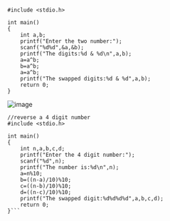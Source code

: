 ```//reverse number by not using arithmetic or third variable

#include <stdio.h>

int main()
{
    int a,b;
    printf("Enter the two number:");
    scanf("%d%d",&a,&b);
    printf("The digits:%d & %d\n",a,b);
    a=a^b;
    b=a^b;
    a=a^b;
    printf("The swapped digits:%d & %d",a,b);
    return 0;
}
```
![image](https://user-images.githubusercontent.com/93079062/198190036-10d02e6b-7b7c-47aa-8403-db1560af3584.png)
```
//reverse a 4 digit number
#include <stdio.h>

int main()
{
    int n,a,b,c,d;
    printf("Enter the 4 digit number:");
    scanf("%d",n);
    printf("The number is:%d\n",n);
    a=n%10;
    b=((n-a)/10)%10;
    c=((n-b)/10)%10;
    d=((n-c)/10)%10;
    printf("The swapped digit:%d%d%d%d",a,b,c,d);
    return 0;
}```

